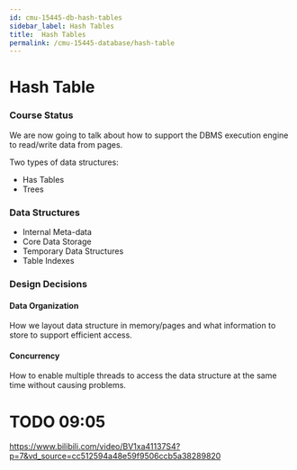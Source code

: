 ```yaml
---
id: cmu-15445-db-hash-tables
sidebar_label: Hash Tables
title:  Hash Tables
permalink: /cmu-15445-database/hash-table
---
```


# Hash Table

### Course Status

We are now going to talk about how to support the DBMS execution engine to read/write data from pages.

Two types of data structures:
- Has Tables
- Trees

### Data Structures

- Internal Meta-data
- Core Data Storage
- Temporary Data Structures
- Table Indexes

### Design Decisions

#### Data Organization
How we layout data structure in memory/pages and what information to store to support efficient access.

#### Concurrency
How to enable multiple threads to access the data structure at the same time without causing problems.


# TODO 09:05
https://www.bilibili.com/video/BV1xa41137S4?p=7&vd_source=cc512594a48e59f9506ccb5a38289820
